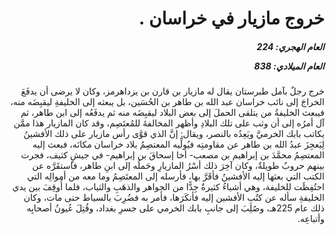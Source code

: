 <h1 dir="rtl">خروج مازيار في خراسان .</h1>

<h5 dir="rtl">العام الهجري:  224

العام الميلادي: 838

</h5>

<p dir="rtl">خرج رجلٌ بآمل طبرستان يقال له مازيار بن قارن بن يزداهرمز، وكان لا يرضى أن يدفَعَ الخراجَ إلى نائب خراسان عبد الله بن طاهر بن الحُسَين، بل يبعثه إلى الخليفةِ ليقبِضَه منه، فيبعث الخليفةُ من يتلقى الحملَ إلى بعض البلاد ليقبِضَه منه ثم يدفَعُه إلى ابن طاهر، ثم آل أمرُه إلى أن وثب على تلك البلادِ وأظهر المخالفةَ للمُعتَصِم، وقد كان المازيار هذا ممَّن يكاتب بابك الخرميَّ ويَعِدُه بالنصر، ويقال: إنَّ الذي قوَّى رأس مازيار على ذلك الأفشينُ لِيَعجِزَ عبدُ الله بن طاهر عن مقاومتِه فيُولِّيه المعتصِمُ بلاد خراسان مكانَه، فبعث إليه المعتصِمُ محمَّدَ بن إبراهيم بن مصعب- أخا إسحاقَ بن إبراهيم- في جيشٍ كثيف، فجرت بينهم حروبٌ طويلةٌ، وكان آخِرَ ذلك أسْرُ المازيارِ وحَملُه إلى ابنِ طاهر، فاستقَرَّه عن الكتب التي بعثها إليه الأفشينُ فأقَرَّ بها، فأرسله إلى المعتَصِمُ وما معه من أموالِه التي احتُفِظَت للخليفة، وهي أشياءُ كثيرةٌ جِدًّا من الجواهر والذهَبِ والثياب، فلما أُوقِفَ بين يدي الخليفةِ سأله عن كتُبِ الأفشين إليه فأنكَرَها، فأمر به فضُرِبَ بالسياط حتى مات، وكان ذلك عام 225هـ، وصُلِبَ إلى جانبِ بابك الخرمي على جسرِ بغداد، وقُتِلَ عُيونُ أصحابِه وأتباعِه.</p></br>
